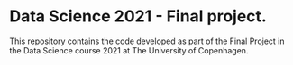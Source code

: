 # Data Science 2021 - Final project.

This repository contains the code developed as part of the Final Project in the Data Science course 2021 at The University of Copenhagen.
